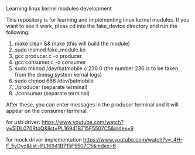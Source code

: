 Learning linux kernel modules development

This repository is for learning and implementing linux kernel modules.
If you want to see it work, pleas cd into the fake_device directory and run the following:

1. make clean && make (this will build the module)
2. sudo insmod fake_module.ko
3. gcc producer.c -o producer
4. gcc consumer.c -o consumer
5. sudo mknod /dev/batmobile c 236 0 (the number 236 is to be taken from the dmesg system kernal logs)
6. sudo chmod 666 /dev/batmobile
7. ./producer (separate terminal)
8. ./consumer (separate terminal)

After these, you can enter messages in the producer terminal and it will appear on the consumer terminal.

for usb driver:
https://www.youtube.com/watch?v=5IDL070RtoQ&list=PL16941B715F5507C5&index=9

for mock driver implementation
https://www.youtube.com/watch?v=_4H-F_5yDvo&list=PL16941B715F5507C5&index=6
